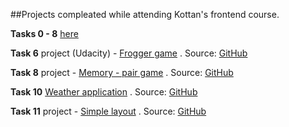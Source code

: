 ##Projects compleated while attending Kottan's frontend course.

**Tasks 0 - 8** [here](https://github.com/Boyko-Anna/kottans_frontend)

**Task 6** project (Udacity) - [Frogger game](https://boyko-anna.github.io/frontend-nanodegree-arcade-game/) . Source: [GitHub](https://github.com/Boyko-Anna/frontend-nanodegree-arcade-game)

**Task 8** project - [Memory - pair game](https://boyko-anna.github.io/memory-game/) . Source: [GitHub](https://github.com/Boyko-Anna/memory-game/)

**Task 10** [Weather application](https://kottans-frontend-2018.github.io/assignments_Boyko-Anna/task_10/dist/) . Source: [GitHub](https://github.com/kottans-frontend-2018/assignments_Boyko-Anna/tree/task_10)

**Task 11** project - [Simple layout](https://kottans-frontend-2018.github.io/assignments_Boyko-Anna/task_11/) . Source: [GitHub](https://github.com/kottans-frontend-2018/assignments_Boyko-Anna/tree/task_11)
